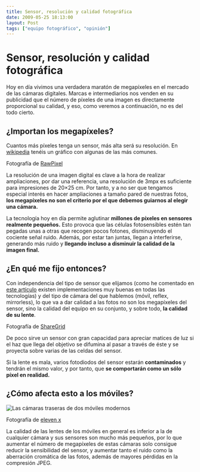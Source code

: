 ```yaml
---
title: Sensor, resolución y calidad fotográfica
date: 2009-05-25 18:13:00
layout: Post
tags: ["equipo fotográfico", "opinión"]
---
```


# Sensor, resolución y calidad fotográfica

Hoy en día vivimos una verdadera maratón de megapíxeles en el mercado de las cámaras digitales. Marcas e intermediarios nos venden en su publicidad que el número de píxeles de una imagen es directamente proporcional su calidad, y eso, como veremos a continuación, no es del todo cierto.

<!-- more -->

## ¿Importan los megapíxeles?

Cuantos más píxeles tenga un sensor, más alta será su resolución. En [wikipedia](https://en.wikipedia.org/wiki/Pixel#/media/File:Sensorauflösungen.svg) tenéis un gráfico con algunas de las más comunes.

<Photo :breakpoints="['sm', 'md', 'lg', 'xl']" name="pantalla_con_galeria.jpg" alt="Unas manos sujetan una fotografía de 20x30 en el primer plano mientras se aprecia una pantalla con una galería de fotos en el fondo" />

Fotografía de [RawPixel](https://unsplash.com/photos/xi9d8YSLNo4)

La resolución de una imagen digital es clave a la hora de realizar ampliaciones, por dar una referencia, una resolución de 3mpx es suficiente para impresiones de 20×25 cm. Por tanto, y a no ser que tengamos especial interés en hacer ampliaciones a tamaño pared de nuestras fotos, **los megapíxeles no son el criterio por el que debemos guiarnos al elegir una cámara.**

La tecnología hoy en día permite aglutinar **millones de píxeles en sensores realmente pequeños.** Esto provoca que las células fotosensibles estén tan pegadas unas a otras que recogen pocos fotones, disminuyendo el cociente señal ruido. Además, por estar tan juntas, llegan a interferirse, generando más ruido y **llegando incluso a disminuir la calidad de la imagen final.**

## ¿En qué me fijo entonces?

Con independencia del tipo de sensor que elijamos (como he comentado en [este artículo](https://www.anabelbarrio.com/2009/05/el-sensor-de-las-camaras-digitales/) existen implementaciones muy buenas en todas las tecnologías) y del tipo de cámara del que hablemos (móvil, reflex, mirrorless), lo que va a dar calidad a las fotos no son los megapíxeles del sensor, sino la calidad del equipo en su conjunto, y sobre todo, **la calidad de su lente**.

<Photo :breakpoints="['sm', 'md', 'lg']" name="diafragma_cerrado.jpg" alt="Detalle del diafragma cerrado de un objetivo" />

Fotografía de [ShareGrid](https://unsplash.com/photos/7IBigEuL9Tw)

De poco sirve un sensor con gran capacidad para apreciar matices de luz si el haz que llega del objetivo se difumina al pasar a través de éste y se proyecta sobre varias de las celdas del sensor.

Si la lente es mala, varios fotodiodos del sensor estarán **contaminados** y tendrán el mismo valor, y por tanto, que **se comportarán como un sólo píxel en realidad.**

## ¿Cómo afecta esto a los móviles?

<image alt="Las cámaras traseras de dos móviles modernos" />

Fotografía de [eleven x](https://unsplash.com/photos/RbAfTwB4PRA)

La calidad de las lentes de los móviles en general es inferior a la de cualquier cámara y sus sensores son mucho más pequeños, por lo que aumentar el número de megapíxeles de estas cámaras solo consigue reducir la sensibilidad del sensor, y aumentar tanto el ruido como la aberración cromática de las fotos, además de mayores pérdidas en la compresión JPEG.
